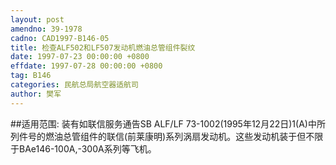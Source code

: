 ```yaml
---
layout: post
amendno: 39-1978
cadno: CAD1997-B146-05
title: 检查ALF502和LF507发动机燃油总管组件裂纹
date: 1997-07-23 00:00:00 +0800
effdate: 1997-07-28 00:00:00 +0800
tag: B146
categories: 民航总局航空器适航司
author: 樊军
---
```


##适用范围:
装有如联信服务通告SB ALF/LF 73-1002(1995年12月22日)1(A)中所列件号的燃油总管组件的联信(前莱康明)系列涡扇发动机。这些发动机装于但不限于BAe146-100A,-300A系列等飞机。

